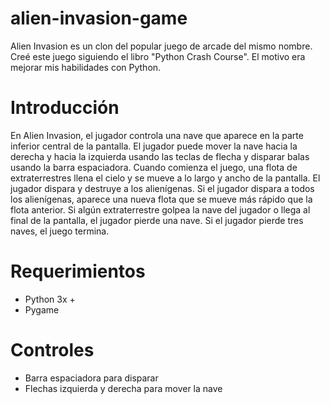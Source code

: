 # alien-invasion-game
Alien Invasion es un clon del popular juego de arcade del mismo nombre. Creé este juego siguiendo el libro "Python Crash Course". El motivo era mejorar mis habilidades con Python.

# Introducción
En Alien Invasion, el jugador controla una nave que aparece en la parte inferior central de la pantalla. El jugador puede mover la nave hacia la derecha y hacia la izquierda usando las teclas de flecha y disparar balas usando la barra espaciadora. Cuando comienza el juego, una flota de extraterrestres llena el cielo y se mueve a lo largo y ancho de la pantalla. El jugador dispara y destruye a los alienígenas. Si el jugador dispara a todos los alienígenas, aparece una nueva flota que se mueve más rápido que la flota anterior. Si algún extraterrestre golpea la nave del jugador o llega al final de la pantalla, el jugador pierde una nave. Si el jugador pierde tres naves, el juego termina.

# Requerimientos
- Python 3x +
- Pygame

# Controles
- Barra espaciadora para disparar
- Flechas izquierda y derecha para mover la nave